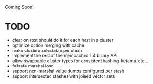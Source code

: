 Coming Soon!

# TODO

* clear on root should do it for each host in a cluster
* optimize option merging with cache
* make clusters selectable per stash
* implement the rest of the memcached 1.4 binary API
* allow swappable cluster types for consistent hashing, ketama, etc...
* failsafe marshal load
* support non-marshal value dumps configured per stash
* support intersected stashes with joined vector sets
